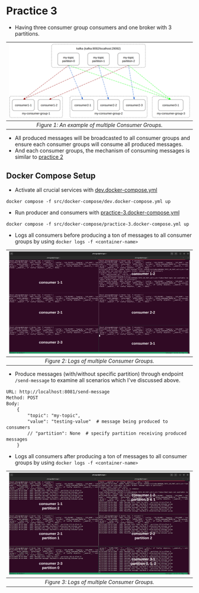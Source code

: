 # Practice 3

- Having three consumer group consumers and one broker with 3 partitions.

| ![alt text](../../figures/consumer_group/multiple-consumers-in-a-group.png?raw=true) |
| :----------------------------------------------------------------------------------: |
|                 _Figure 1: An example of multiple Consumer Groups._                  |

- All produced messages will be broadcasted to all consumer groups and ensure each consumer groups will consume all produced messages.
- And each consumer groups, the mechanism of consuming messages is similar to [practice 2](./practice2.md)

## Docker Compose Setup

- Activate all crucial services with [dev.docker-compose.yml](../../../src/docker-compose/dev.docker-compose.yml)

```
docker compose -f src/docker-compose/dev.docker-compose.yml up
```

- Run producer and consumers with [practice-3.docker-compose.yml](../../../src/docker-compose/practice-3.docker-compose.yml)

```
docker compose -f src/docker-compose/practice-3.docker-compose.yml up
```

- Logs all consumers before producing a ton of messages to all consumer groups by using `docker logs -f <container-name>`

| ![alt text](../../figures/practice3/practice-3-logs-before.png?raw=true) |
| :----------------------------------------------------------------------: |
|              _Figure 2: Logs of multiple Consumer Groups._               |

- Produce messages (with/without specific partition) through endpoint `/send-message` to examine all scenarios which I've discussed above.

```
URL: http://localhost:8081/send-message
Method: POST
Body:
    {
        "topic": "my-topic",
        "value": "testing-value"  # message being produced to consumers
        // "partition": None  # specify partition receiving produced messages
    }
```

- Logs all consumers after producing a ton of messages to all consumer groups by using `docker logs -f <container-name>`

| ![alt text](../../figures/practice3/practice-3-logs-after.png?raw=true) |
| :---------------------------------------------------------------------: |
|              _Figure 3: Logs of multiple Consumer Groups._              |
